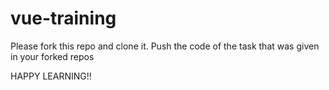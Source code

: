 # vue-training
Please fork this repo and clone it. 
Push the code of the task that was given in your forked repos

HAPPY LEARNING!!
